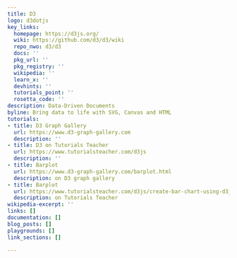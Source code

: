 ```yaml
---
title: D3
logo: d3dotjs
key_links:
  homepage: https://d3js.org/
  wiki: https://github.com/d3/d3/wiki
  repo_nwo: d3/d3
  docs: ''
  pkg_url: ''
  pkg_registry: ''
  wikipedia: ''
  learn_x: ''
  devhints: ''
  tutorials_point: ''
  rosetta_code: ''
description: Data-Driven Documents
byline: Bring data to life with SVG, Canvas and HTML
tutorials:
- title: D3 Graph Gallery
  url: https://www.d3-graph-gallery.com
  description: ''
- title: D3 on Tutorials Teacher
  url: https://www.tutorialsteacher.com/d3js
  description: ''
- title: Barplot
  url: https://www.d3-graph-gallery.com/barplot.html
  description: on D3 graph gallery
- title: Barplot
  url: https://www.tutorialsteacher.com/d3js/create-bar-chart-using-d3js
  description: on Tutorials Teacher
wikipedia-excerpt: ''
links: []
documentation: []
blog_posts: []
playgrounds: []
link_sections: []

---
```

